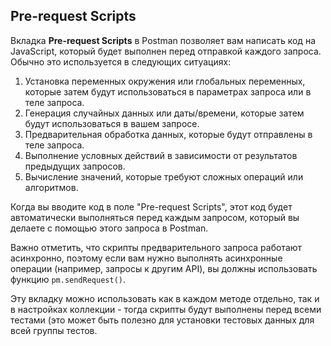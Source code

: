 ## **Pre-request Scripts**

Вкладка **Pre-request Scripts** в Postman позволяет вам написать код на JavaScript, который будет выполнен перед отправкой каждого запроса. Обычно это используется в следующих ситуациях:

1. Установка переменных окружения или глобальных переменных, которые затем будут использоваться в параметрах запроса или в теле запроса.
2. Генерация случайных данных или даты/времени, которые затем будут использоваться в вашем запросе.
3. Предварительная обработка данных, которые будут отправлены в теле запроса.
4. Выполнение условных действий в зависимости от результатов предыдущих запросов.
5. Вычисление значений, которые требуют сложных операций или алгоритмов.

Когда вы вводите код в поле "Pre-request Scripts", этот код будет автоматически выполняться перед каждым запросом, который вы делаете с помощью этого запроса в Postman.

Важно отметить, что скрипты предварительного запроса работают асинхронно, поэтому если вам нужно выполнять асинхронные операции (например, запросы к другим API), вы должны использовать функцию `pm.sendRequest()`.

Эту вкладку можно использовать как в каждом методе отдельно, так и в настройках коллекции - тогда скрипты будут выполнены перед всеми тестами (это может быть полезно для установки тестовых данных для всей группы тестов.
